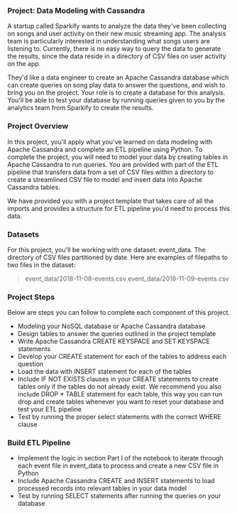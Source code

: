 ### Project: Data Modeling with Cassandra

A startup called Sparkify wants to analyze the data they've been collecting on songs and user activity on their new music streaming app. The analysis team is particularly interested in understanding what songs users are listening to. Currently, there is no easy way to query the data to generate the results, since the data reside in a directory of CSV files on user activity on the app.

They'd like a data engineer to create an Apache Cassandra database which can create queries on song play data to answer the questions, and wish to bring you on the project. Your role is to create a database for this analysis. You'll be able to test your database by running queries given to you by the analytics team from Sparkify to create the results.

### Project Overview
In this project, you'll apply what you've learned on data modeling with Apache Cassandra and complete an ETL pipeline using Python. To complete the project, you will need to model your data by creating tables in Apache Cassandra to run queries. You are provided with part of the ETL pipeline that transfers data from a set of CSV files within a directory to create a streamlined CSV file to model and insert data into Apache Cassandra tables.

We have provided you with a project template that takes care of all the imports and provides a structure for ETL pipeline you'd need to process this data.

### Datasets
For this project, you'll be working with one dataset: event_data. The directory of CSV files partitioned by date. Here are examples of filepaths to two files in the dataset:

> event_data/2018-11-08-events.csv
> event_data/2018-11-09-events.csv

### Project Steps
Below are steps you can follow to complete each component of this project.

* Modeling your NoSQL database or Apache Cassandra database
* Design tables to answer the queries outlined in the project template
* Write Apache Cassandra CREATE KEYSPACE and SET KEYSPACE statements
* Develop your CREATE statement for each of the tables to address each question
* Load the data with INSERT statement for each of the tables
* Include IF NOT EXISTS clauses in your CREATE statements to create tables only if the tables do not already exist. We recommend you also include DROP \* TABLE statement for each table, this way you can run drop and create tables whenever you want to reset your database and test your ETL pipeline
* Test by running the proper select statements with the correct WHERE clause

### Build ETL Pipeline
* Implement the logic in section Part I of the notebook to iterate through each event file in event_data to process and create a new CSV file in Python
* Include Apache Cassandra CREATE and INSERT statements to load processed records into relevant tables in your data model
* Test by running SELECT statements after running the queries on your database
